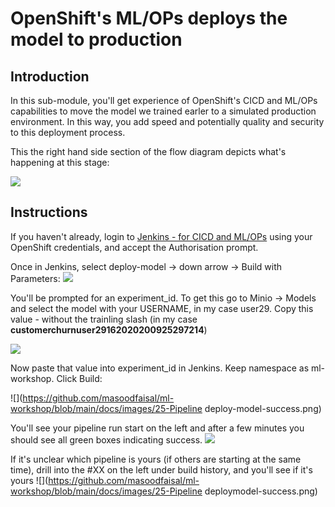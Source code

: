 # OpenShift's ML/OPs deploys the model to production

## Introduction
In this sub-module, you'll get experience of OpenShift's CICD and ML/OPs capabilities to move the model we trained earler to a simulated production environment. In this way, you add speed and potentially quality and security to this deployment process.

This the right hand side section of the flow diagram depicts what's happening at this stage:


![](https://github.com/masoodfaisal/ml-workshop/blob/main/docs/images/22-FM-ML-Workshop-ml-ops.png)

## Instructions
If you haven't already, login to [Jenkins - for CICD and ML/OPs](https://jenkins-ml-jenkins-ml-workshop.apps.cluster-anz-ai-ml.rhtlabs.com/) using your OpenShift credentials, and accept the Authorisation prompt.


Once in Jenkins, select deploy-model -> down arrow -> Build with Parameters:
![](https://github.com/masoodfaisal/ml-workshop/blob/main/docs/images/23-jenkins-run-params.png)


You'll be prompted for an experiment_id. To get this go to Minio -> Models and select the model with your USERNAME, in my case user29. Copy this value - without the trainling slash (in my case **customerchurnuser29162020200925297214**) 


![](https://github.com/masoodfaisal/ml-workshop/blob/main/docs/images/24-minio-experiment-id.png)



Now paste that value into experiment_id in Jenkins. Keep namespace as ml-workshop. Click Build:


![](https://github.com/masoodfaisal/ml-workshop/blob/main/docs/images/25-Pipeline deploy-model-success.png)



You'll see your pipeline run start on the left and after a few minutes you should see all green boxes indicating success.
![](https://github.com/masoodfaisal/ml-workshop/blob/main/docs/images/26-pipeline-run-user29.png)


If it's unclear which pipeline is yours (if others are starting at the same time), drill into the #XX on the left under build history, and you'll see if it's yours 
![](https://github.com/masoodfaisal/ml-workshop/blob/main/docs/images/25-Pipeline deploymodel-success.png)





